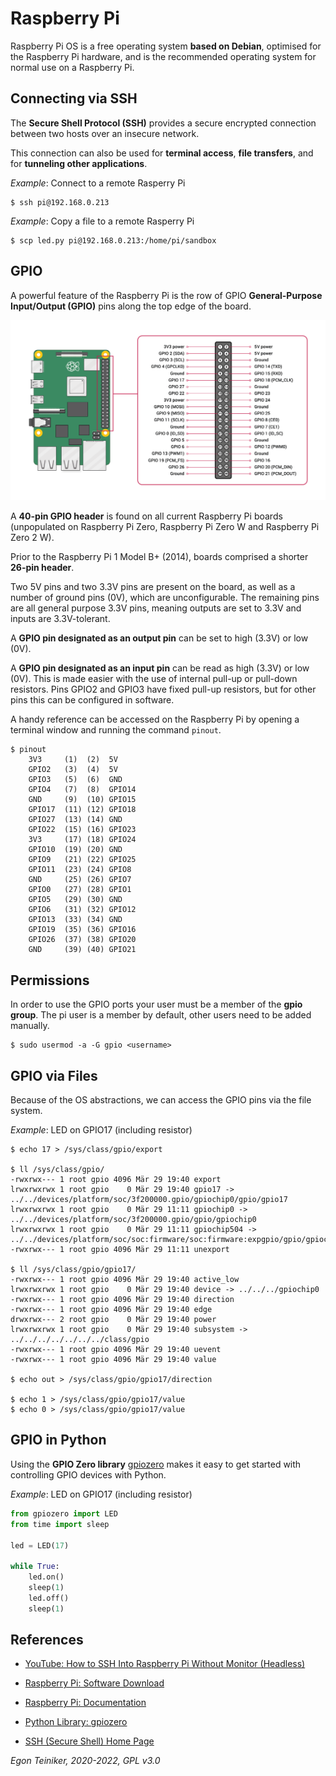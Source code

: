 # Raspberry Pi 

Raspberry Pi OS is a free operating system **based on Debian**, optimised for the Raspberry Pi hardware, 
and is the recommended operating system for normal use on a Raspberry Pi.

## Connecting via SSH

The **Secure Shell Protocol (SSH)** provides a secure encrypted connection between two 
hosts over an insecure network. 

This connection can also be used for **terminal access**, **file transfers**, and for **tunneling other applications**. 

_Example_: Connect to a remote Rasperry Pi 
```
$ ssh pi@192.168.0.213
```

_Example_: Copy a file to a remote Rasperry Pi 
```
$ scp led.py pi@192.168.0.213:/home/pi/sandbox
```

## GPIO
A powerful feature of the Raspberry Pi is the row of GPIO **General-Purpose Input/Output (GPIO)** pins along the top edge of the board. 

![GPIO Pinout](GPIO-Pinout-Diagram.png)

A **40-pin GPIO header** is found on all current Raspberry Pi boards (unpopulated on Raspberry Pi Zero, Raspberry Pi Zero W and Raspberry Pi Zero 2 W). 

Prior to the Raspberry Pi 1 Model B+ (2014), boards comprised a shorter **26-pin header**.

Two 5V pins and two 3.3V pins are present on the board, as well as a number of ground pins (0V), which are unconfigurable. The remaining pins are all general purpose 3.3V pins, meaning outputs are set to 3.3V and inputs are 3.3V-tolerant.

A **GPIO pin designated as an output pin** can be set to high (3.3V) or low (0V).

A **GPIO pin designated as an input pin** can be read as high (3.3V) or low (0V). This is made easier with the use of internal pull-up or pull-down resistors. Pins GPIO2 and GPIO3 have fixed pull-up resistors, but for other pins this can be configured in software.

A handy reference can be accessed on the Raspberry Pi by opening a terminal window and running the command `pinout`.
```
$ pinout 
    3V3     (1)  (2)  5V    
    GPIO2   (3)  (4)  5V    
    GPIO3   (5)  (6)  GND   
    GPIO4   (7)  (8)  GPIO14
    GND     (9)  (10) GPIO15
    GPIO17  (11) (12) GPIO18
    GPIO27  (13) (14) GND   
    GPIO22  (15) (16) GPIO23
    3V3     (17) (18) GPIO24
    GPIO10  (19) (20) GND   
    GPIO9   (21) (22) GPIO25
    GPIO11  (23) (24) GPIO8 
    GND     (25) (26) GPIO7 
    GPIO0   (27) (28) GPIO1 
    GPIO5   (29) (30) GND   
    GPIO6   (31) (32) GPIO12
    GPIO13  (33) (34) GND   
    GPIO19  (35) (36) GPIO16
    GPIO26  (37) (38) GPIO20
    GND     (39) (40) GPIO21
```

## Permissions

In order to use the GPIO ports your user must be a member of the **gpio group**. 
The pi user is a member by default, other users need to be added manually.

```
$ sudo usermod -a -G gpio <username>
```


## GPIO via Files

Because of the OS abstractions, we can access the GPIO pins via the file system.

_Example_: LED on GPIO17 (including resistor)
```
$ echo 17 > /sys/class/gpio/export 

$ ll /sys/class/gpio/
-rwxrwx--- 1 root gpio 4096 Mär 29 19:40 export
lrwxrwxrwx 1 root gpio    0 Mär 29 19:40 gpio17 -> ../../devices/platform/soc/3f200000.gpio/gpiochip0/gpio/gpio17
lrwxrwxrwx 1 root gpio    0 Mär 29 11:11 gpiochip0 -> ../../devices/platform/soc/3f200000.gpio/gpio/gpiochip0
lrwxrwxrwx 1 root gpio    0 Mär 29 11:11 gpiochip504 -> ../../devices/platform/soc/soc:firmware/soc:firmware:expgpio/gpio/gpiochip504
-rwxrwx--- 1 root gpio 4096 Mär 29 11:11 unexport

$ ll /sys/class/gpio/gpio17/
-rwxrwx--- 1 root gpio 4096 Mär 29 19:40 active_low
lrwxrwxrwx 1 root gpio    0 Mär 29 19:40 device -> ../../../gpiochip0
-rwxrwx--- 1 root gpio 4096 Mär 29 19:40 direction
-rwxrwx--- 1 root gpio 4096 Mär 29 19:40 edge
drwxrwx--- 2 root gpio    0 Mär 29 19:40 power
lrwxrwxrwx 1 root gpio    0 Mär 29 19:40 subsystem -> ../../../../../../../class/gpio
-rwxrwx--- 1 root gpio 4096 Mär 29 19:40 uevent
-rwxrwx--- 1 root gpio 4096 Mär 29 19:40 value

$ echo out > /sys/class/gpio/gpio17/direction 

$ echo 1 > /sys/class/gpio/gpio17/value 
$ echo 0 > /sys/class/gpio/gpio17/value 
```

## GPIO in Python

Using the **GPIO Zero library** [gpiozero](https://gpiozero.readthedocs.io/en/stable/)
makes it easy to get started with controlling GPIO devices with Python.

_Example_: LED on GPIO17 (including resistor)
```Python
from gpiozero import LED
from time import sleep

led = LED(17)

while True:
	led.on()
	sleep(1)
	led.off()
	sleep(1)
```

## References
* [YouTube: How to SSH Into Raspberry Pi Without Monitor (Headless)](https://youtu.be/qQB4s3WjKCo)

* [Raspberry Pi: Software Download](https://www.raspberrypi.com/software/)  
* [Raspberry Pi: Documentation](https://www.raspberrypi.com/documentation/computers)  

* [Python Library: gpiozero](https://gpiozero.readthedocs.io/en/stable/)

* [SSH (Secure Shell) Home Page](https://www.ssh.com/academy/ssh)
			

*Egon Teiniker, 2020-2022, GPL v3.0*    
